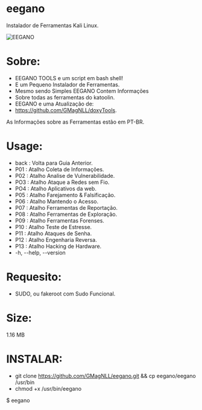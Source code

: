 # eegano
Instalador de Ferramentas Kali Linux.

![EEGANO](https://user-images.githubusercontent.com/25424970/181652631-aa05fdd5-ba59-422d-989d-4144c7cc6181.png)

# Sobre:
- EEGANO TOOLS e um script em bash shell!
- E um Pequeno Instalador de Ferramentas.
- Mesmo sendo Simples EEGANO Contem Informações
- Sobre todas as ferramentas do katoolin.
- EEGANO e uma Atualização de:
- https://github.com/GMagNLL/doxyTools.

As Informações sobre as Ferramentas estão em PT-BR.

# Usage:
- back : Volta para Guia Anterior.
- P01 : Atalho Coleta de Informações.
- P02 : Atalho Analise de Vulnerabilidade.
- PO3 : Atalho Ataque a Redes sem Fio.
- PO4 : Atalho Aplicativos da web.
- P05 : Atalho Farejamento & Falsificação.
- P06 : Atalho Mantendo o Acesso.
- P07 : Atalho Ferramentas de Reportação.
- P08 : Atalho Ferramentas de Exploração.
- P09 : Atalho Ferramentas Forenses.
- P10 : Atalho Teste de Estresse.
- P11 : Atalho Ataques de Senha.
- P12 : Atalho Engenharia Reversa.
- P13 : Atalho Hacking de Hardware.
- -h, --help, --version

# Requesito:
- SUDO, ou fakeroot com Sudo Funcional.

# Size:
1.16 MB

# INSTALAR:

- git clone https://github.com/GMagNLL/eegano.git && cp eegano/eegano /usr/bin
- chmod +x /usr/bin/eegano

$ eegano
